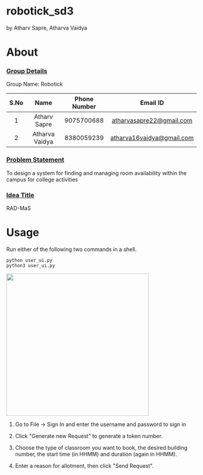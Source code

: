 # robotick_sd3

by Atharv Sapre, Atharva Vaidya

# About

### <u>Group Details</u>

Group Name: Robotick

| S.No | Name           | Phone Number | Email ID                  |
|:----:|:--------------:|:------------:|:-------------------------:|
| 1    | Atharv Sapre   | 9075700688   | atharvasapre22@gmail.com  |
| 2    | Atharva Vaidya | 8380059239   | atharva16vaidya@gmail.com |

### <u>Problem Statement</u>

To design a system for finding and managing room availability within the campus for college activities

### <u>Idea Title</u>

RAD-MaS

# Usage

Run either of the following two commands in a shell.

```
python user_ui.py
python3 user_ui.py
```

<img title="" src="file:///C:/Users/Atharva/AppData/Roaming/marktext/images/2022-01-19-20-32-49-image.png" alt="" width="377">

1. Go to File -> Sign In and enter the username and password to sign in

2. Click "Generate new Request" to generate a token number.

3. Choose the type of classroom you want to book, the desired building number, the start time (in HHMM) and duration (again in HHMM).

4. Enter a reason for allotment, then click "Send Request".